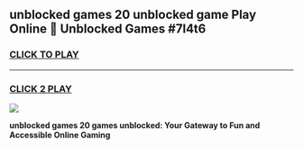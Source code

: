 
## unblocked games 20 unblocked game Play Online 👋 Unblocked Games #7l4t6
<h3>
<a href="https://premium.freeplayer.one?title=unblocked_games_20&ref=21F">CLICK TO PLAY</a></h3>
<hr>

<h3>
<a href="https://premium.freeplayer.one?title=unblocked_games_20&ref=21F">CLICK 2 PLAY</a>
  
</h3>

<a href="https://premium.freeplayer.one?title=unblocked_games_20&ref=21F/"><img src="https://clearcache.store/games.png"></a>


**unblocked games 20 games unblocked: Your Gateway to Fun and Accessible Online Gaming**
